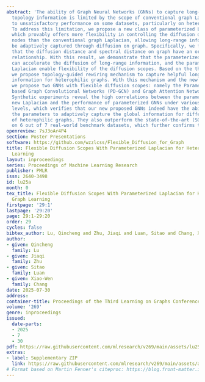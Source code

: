 ```yaml
---
abstract: 'The ability of Graph Neural Networks (GNNs) to capture long-range and global
  topology information is limited by the scope of conventional graph Laplacian, leading
  to unsatisfactory performance on some datasets, particularly on heterophilic graphs.
  To address this limitation, we propose a new class of parameterized Laplacian matrices,
  which provably offers more flexibility in controlling the diffusion distance between
  nodes than the conventional graph Laplacian, allowing long-range information to
  be adaptively captured through diffusion on graph. Specifically, we first prove
  that the diffusion distance and spectral distance on graph have an order-preserving
  relationship. With this result, we demonstrate that the parameterized Laplacian
  can accelerate the diffusion of long-range information, and the parameters in the
  Laplacian enable flexibility of the diffusion scopes. Based on the theoretical results,
  we propose topology-guided rewiring mechanism to capture helpful long-range neighborhood
  information for heterophilic graphs. With this mechanism and the new Laplacian,
  we propose two GNNs with flexible diffusion scopes: namely the Parameterized Diffusion
  based Graph Convolutional Networks (PD-GCN) and Graph Attention Networks (PD-GAT).
  Synthetic experiments reveal the high correlations between the parameters of the
  new Laplacian and the performance of parameterized GNNs under various graph homophily
  levels, which verifies that our new proposed GNNs indeed have the ability to adjust
  the parameters to adaptively capture the global information for different levels
  of heterophilic graphs. They also outperform the state-of-the-art (SOTA) models
  on 6 out of 7 real-world benchmark datasets, which further confirms their superiority.'
openreview: 7sJ3oAr4P4
section: Poster Presentations
software: https://github.com/wzzlcss/Flexible_Diffusion_for_Graph
title: Flexible Diffusion Scopes With Parameterized Laplacian for Heterophilic Graph
  Learning
layout: inproceedings
series: Proceedings of Machine Learning Research
publisher: PMLR
issn: 2640-3498
id: lu25a
month: 0
tex_title: Flexible Diffusion Scopes With Parameterized Laplacian for Heterophilic
  Graph Learning
firstpage: '29:1'
lastpage: '29:20'
page: 29:1-29:20
order: 29
cycles: false
bibtex_author: Lu, Qincheng and Zhu, Jiaqi and Luan, Sitao and Chang, Xiao-Wen
author:
- given: Qincheng
  family: Lu
- given: Jiaqi
  family: Zhu
- given: Sitao
  family: Luan
- given: Xiao-Wen
  family: Chang
date: 2025-07-30
address:
container-title: Proceedings of the Third Learning on Graphs Conference
volume: '269'
genre: inproceedings
issued:
  date-parts:
  - 2025
  - 7
  - 30
pdf: https://raw.githubusercontent.com/mlresearch/v269/main/assets/lu25a/lu25a.pdf
extras:
- label: Supplementary ZIP
  link: https://raw.githubusercontent.com/mlresearch/v269/main/assets/assets/lu25a/lu25a-supp.zip
# Format based on Martin Fenner's citeproc: https://blog.front-matter.io/posts/citeproc-yaml-for-bibliographies/
---
```

